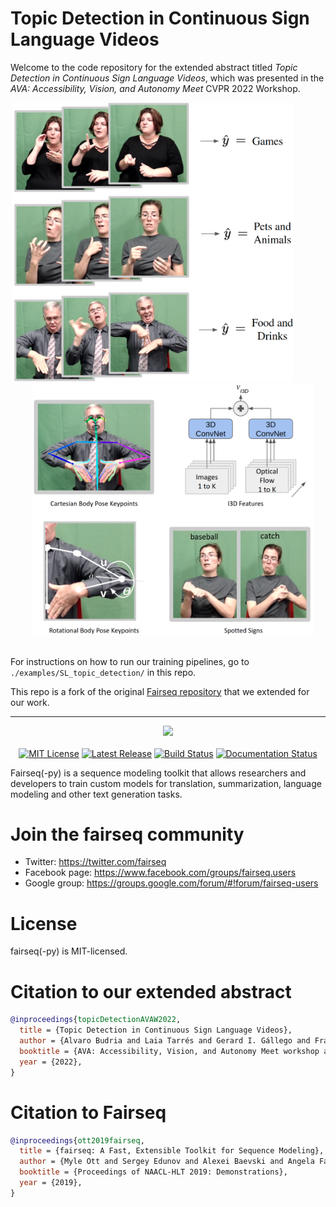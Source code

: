 
# Topic Detection in Continuous Sign Language Videos

Welcome to the code repository for the extended abstract titled _Topic Detection in Continuous Sign Language Videos_, which was presented in the _AVA: Accessibility, Vision, and Autonomy Meet_ CVPR 2022 Workshop.

<p align="center">
  <img src="Attention Visualizations/teaser3.png" width="450">
  &nbsp; &nbsp; &nbsp; &nbsp; &nbsp; &nbsp; &nbsp; &nbsp; 
  <img src="Attention Visualizations/features_overview.png" width="450">
  <br />
  <br />
</p>

For instructions on how to run our training pipelines, go to `./examples/SL_topic_detection/` in this repo.

This repo is a fork of the original [Fairseq repository](https://github.com/facebookresearch/fairseq) that we extended for our work.

--------------------------------------------------------------------------------

<p align="center">
  <img src="docs/fairseq_logo.png" width="150">
  <br />
  <br />
  <a href="https://github.com/pytorch/fairseq/blob/main/LICENSE"><img alt="MIT License" src="https://img.shields.io/badge/license-MIT-blue.svg" /></a>
  <a href="https://github.com/pytorch/fairseq/releases"><img alt="Latest Release" src="https://img.shields.io/github/release/pytorch/fairseq.svg" /></a>
  <a href="https://github.com/pytorch/fairseq/actions?query=workflow:build"><img alt="Build Status" src="https://github.com/pytorch/fairseq/workflows/build/badge.svg" /></a>
  <a href="https://fairseq.readthedocs.io/en/latest/?badge=latest"><img alt="Documentation Status" src="https://readthedocs.org/projects/fairseq/badge/?version=latest" /></a>
</p>


Fairseq(-py) is a sequence modeling toolkit that allows researchers and
developers to train custom models for translation, summarization, language
modeling and other text generation tasks.


# Join the fairseq community

* Twitter: https://twitter.com/fairseq
* Facebook page: https://www.facebook.com/groups/fairseq.users
* Google group: https://groups.google.com/forum/#!forum/fairseq-users

# License

fairseq(-py) is MIT-licensed.


# Citation to our extended abstract
``` bibtex
@inproceedings{topicDetectionAVAW2022,
  title = {Topic Detection in Continuous Sign Language Videos},
  author = {Alvaro Budria and Laia Tarrés and Gerard I. Gállego and Francesc Moreno-Noguer and Jordi Torres and Xavier Giró-i-Nieto},
  booktitle = {AVA: Accessibility, Vision, and Autonomy Meet workshop at CVPR},
  year = {2022},
}
```

# Citation to Fairseq

``` bibtex
@inproceedings{ott2019fairseq,
  title = {fairseq: A Fast, Extensible Toolkit for Sequence Modeling},
  author = {Myle Ott and Sergey Edunov and Alexei Baevski and Angela Fan and Sam Gross and Nathan Ng and David Grangier and Michael Auli},
  booktitle = {Proceedings of NAACL-HLT 2019: Demonstrations},
  year = {2019},
}
```
